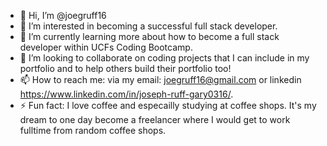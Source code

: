 - 👋 Hi, I’m @joegruff16
- 👀 I’m interested in becoming a successful full stack developer.
- 🌱 I’m currently learning more about how to become a full stack developer within UCFs Coding Bootcamp.
- 💞️ I’m looking to collaborate on coding projects that I can include in my portfolio and to help others build their portfolio too!
- 📫 How to reach me: via my email: joegruff16@gmail.com or linkedin https://www.linkedin.com/in/joseph-ruff-gary0316/.
- ⚡ Fun fact: I love coffee and especailly studying at coffee shops. It's my dream to one day become a freelancer where I would get to work fulltime from random coffee shops.

<!---
joegruff16/joegruff16 is a ✨ special ✨ repository because its `README.md` (this file) appears on your GitHub profile.
You can click the Preview link to take a look at your changes.
--->
